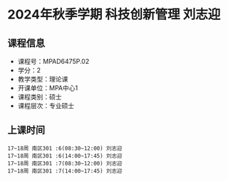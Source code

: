 # 2024年秋季学期 科技创新管理 刘志迎






## 课程信息

- 课程号：MPAD6475P.02
- 学分：2
- 教学类型：理论课
- 开课单位：MPA中心1
- 课程类别：硕士
- 课程层次：专业硕士

## 上课时间

```
17~18周 南区301 :6(08:30~12:00) 刘志迎
17~18周 南区301 :6(14:00~17:45) 刘志迎
17~18周 南区301 :7(08:30~12:00) 刘志迎
17~18周 南区301 :7(14:00~17:45) 刘志迎
```

